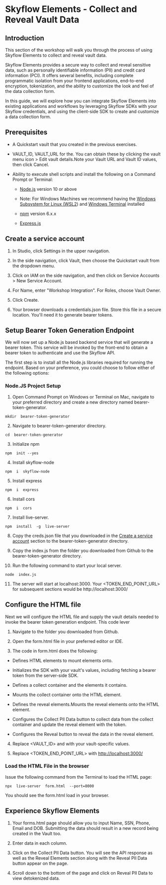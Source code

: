 # Skyflow Elements - Collect and Reveal Vault Data

## Introduction

This section of the workshop will walk you through the process of using Skyflow Elements to collect and reveal vault data.


Skyflow Elements provides a secure way to collect and reveal sensitive data, such as personally identifiable information (PII) and credit card information (PCI). It offers several benefits, including complete programmatic isolation from your frontend applications, end-to-end encryption, tokenization, and the ability to customize the look and feel of the data collection form.

  
In this guide, we will explore how you can integrate Skyflow Elements into existing applications and workflows by leveraging Skyflow SDKs with your Skyflow credentials, and using the client-side SDK to create and customize a data collection form.

## Prerequisites

  

-   A Quickstart vault that you created in the previous exercises.
    
-   VAULT_ID, VAULT_URL for the. You can obtain these by clicking the vault menu icon > Edit vault details.Note your Vault URL and Vault ID values, then click Cancel.
    
-   Ability to execute shell scripts and install the following on a Command Prompt or Terminal:
    

    -   [Node.js](https://nodejs.org/en/) version 10 or above
    

    -   Note: For Windows Machines we recommend having the [Windows Subsystem for Linux (WSL2](https://learn.microsoft.com/en-us/windows/dev-environment/javascript/nodejs-on-wsl#install-wsl-2)) and [Windows Terminal](https://learn.microsoft.com/en-us/windows/dev-environment/javascript/nodejs-on-wsl#install-windows-terminal-optional) installed
    

    -   [npm](https://docs.npmjs.com/downloading-and-installing-node-js-and-npm) version 6.x.x
    
    -   [Express.js](http://expressjs.com/en/starter/hello-world.html)
    

## Create a service account

1.  In Studio, click Settings in the upper navigation.
    
2.  In the side navigation, click Vault, then choose the Quickstart vault from the dropdown menu.
    
3.  Click on IAM on the side navigation, and then click on Service Accounts > New Service Account.
    
4.  For Name, enter "Workshop Integration". For Roles, choose Vault Owner.
    
5.  Click Create.
    
6.  Your browser downloads a credentials.json file. Store this file in a secure location. You'll need it to generate bearer tokens.
    

## Setup Bearer Token Generation Endpoint

  

We will now set up a Node.js based backend service that will generate a bearer token. This service will be invoked by the front-end to obtain a bearer token to authenticate and use the Skyflow API.

  

The first step is to install all the Node.js libraries required for running the endpoint. Based on your preference, you could choose to follow either of the following options:

  

### Node.JS Project Setup

  

1.  Open Command Prompt on Windows or Terminal on Mac, navigate to your preferred directory and create a new directory named bearer-token-generator.
    
```
mkdir  bearer-token-generator
```
2.  Navigate to bearer-token-generator directory.
```    
cd  bearer-token-generator
```
3.  Initialize npm
```    
npm  init --yes
```
4.  Install skyflow-node
```    
npm  i  skyflow-node
```
5.  Install express
```    
npm  i  express
```
6.  Install cors
```    
npm  i  cors
```
7.  Install live-server.
```    
npm  install  -g  live-server
```
8.  Copy the creds.json file that you downloaded in the [Create a service account](https://docs.skyflow.com/api-authentication/#create-a-service-account) section to the bearer-token-generator directory.
    
9.  Copy the index.js from the folder you downloaded from Github to the bearer-token-generator directory.
    
10.  Run the following command to start your local server.
```    
node  index.js
```
11.  The server will start at localhost:3000. Your <TOKEN_END_POINT_URL> for subsequent sections would be http://localhost:3000/
    

## Configure the HTML file

Next we will configure the HTML file and supply the vault details needed to invoke the bearer token generation endpoint. This code lever
  

1.  Navigate to the folder you downloaded from Github.
    
2.  Open the form.html file in your preferred editor or IDE.
    
3.  The code in form.html does the following:
    

-   Defines HTML elements to mount elements onto.
    
-   Initializes the SDK with your vault's values, including fetching a bearer token from the server-side SDK.
    
-   Defines a collect container and the elements it contains.
    
-   Mounts the collect container onto the HTML element.
    
-   Defines the reveal elements.Mounts the reveal elements onto the HTML element.
    
-   Configures the Collect PII Data button to collect data from the collect container and update the reveal element with the token.
    
-   Configures the Reveal button to reveal the data in the reveal element.
    

4.  Replace <VAULT_ID> and <VAULT URL> with your vault-specific values.
    
5.  Replace <TOKEN_END_POINT_URL> with  [http://localhost:3000/](http://localhost:3000/)
    

### Load the HTML File in the browser

Issue the following command from the Terminal to load the HTML page:
```
npx  live-server  form.html  --port=8000
```
  
You should see the form.html load in your browser.

  
## Experience Skyflow Elements


1.  Your forms.html page should allow you to input Name, SSN, Phone, Email and DOB. Submitting the data should result in a new record being created in the Vault too.
  
2.  Enter data in each column.
  
3.  Click on the Collect PII Data button. You will see the API response as well as the Reveal Elements section along with the Reveal PII Data button appear on the page.
  
4.  Scroll down to the bottom of the page and click on Reveal PII Data to view detokenized data.
